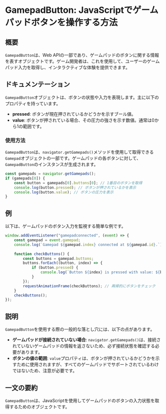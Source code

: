 <!--
Meta Description: # GamepadButton: JavaScriptでゲームパッドボタンを操作する方法 ## 概要 `GamepadButton`は、Web APIの一部であり、ゲームパッドのボタンに関する情報を表すオブジェクトです。ゲーム開発者は、これを使用して、ユーザーのゲームパッド入力を取得し、インタラクテ...
Meta Keywords: gamepadbutton, gamepad, button, value, pressed
-->

# GamepadButton: JavaScriptでゲームパッドボタンを操作する方法

## 概要
`GamepadButton`は、Web APIの一部であり、ゲームパッドのボタンに関する情報を表すオブジェクトです。ゲーム開発者は、これを使用して、ユーザーのゲームパッド入力を取得し、インタラクティブな体験を提供できます。

## ドキュメンテーション
`GamepadButton`オブジェクトは、ボタンの状態や入力を表現します。主に以下のプロパティを持っています。

- **pressed**: ボタンが現在押されているかどうかを示すブール値。
- **value**: ボタンが押されている場合、その圧力の強さを示す数値。通常は0から1の範囲です。

### 使用方法
`GamepadButton`は、`navigator.getGamepads()`メソッドを使用して取得できる`Gamepad`オブジェクトの一部です。ゲームパッドの各ボタンに対して、`GamepadButton`のインスタンスが生成されます。

```javascript
const gamepads = navigator.getGamepads();
if (gamepads[0]) {
    const button = gamepads[0].buttons[0]; // 1番目のボタンを取得
    console.log(button.pressed); // ボタンが押されているかを表示
    console.log(button.value); // ボタンの圧力を表示
}
```

## 例
以下は、ゲームパッドのボタン入力を監視する簡単な例です。

```javascript
window.addEventListener("gamepadconnected", (event) => {
    const gamepad = event.gamepad;
    console.log(`Gamepad ${gamepad.index} connected at ${gamepad.id}.`);
    
    function checkButtons() {
        const buttons = gamepad.buttons;
        buttons.forEach((button, index) => {
            if (button.pressed) {
                console.log(`Button ${index} is pressed with value: ${button.value}`);
            }
        });
        requestAnimationFrame(checkButtons); // 再帰的にボタンをチェック
    }
    checkButtons();
});
```

## 説明
`GamepadButton`を使用する際の一般的な落とし穴には、以下の点があります。

- **ゲームパッドが接続されていない場合**: `navigator.getGamepads()`は、接続されていないゲームパッドの情報を返さないため、必ず接続状態を確認する必要があります。
- **ボタンの値の範囲**: `value`プロパティは、ボタンが押されているかどうかを示すために使用されますが、すべてのゲームパッドでサポートされているわけではないため、注意が必要です。

## 一文の要約
`GamepadButton`は、JavaScriptを使用してゲームパッドのボタンの入力状態を取得するためのオブジェクトです。